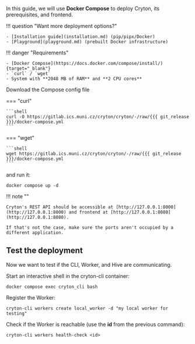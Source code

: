In this guide, we will use **Docker Compose** to deploy Cryton, its prerequisites, and frontend.

!!! question "Want more deployment options?"

    - [Installation guide](installation.md) (pip/pipx/Docker)
    - [Playground](playground.md) (prebuilt Docker infrastructure)

[//]: # (TODO: make a video)

!!! danger "Requirements"

    - [Docker Compose](https://docs.docker.com/compose/install/){target="_blank"}
    - `curl` / `wget`
    - System with **2048 MB of RAM** and **2 CPU cores**

Download the Compose config file

=== "curl"

    ```shell
    curl -O https://gitlab.ics.muni.cz/cryton/cryton/-/raw/{{{ git_release }}}/docker-compose.yml
    ```

=== "wget"

    ```shell
    wget https://gitlab.ics.muni.cz/cryton/cryton/-/raw/{{{ git_release }}}/docker-compose.yml
    ```

and run it:
```shell
docker compose up -d
```

!!! note ""

    Cryton's REST API should be accessible at [http://127.0.0.1:8000](http://127.0.0.1:8000) and frontend at [http://127.0.0.1:8080](http://127.0.0.1:8080).

    If that's not the case, make sure the ports aren't occupied by a different application.

## Test the deployment
Now we want to test if the CLI, Worker, and Hive are communicating.

Start an interactive shell in the cryton-cli container:
```shell
docker compose exec cryton_cli bash
```

Register the Worker:
```shell
cryton-cli workers create local_worker -d "my local worker for testing"
```

Check if the Worker is reachable (use the **id** from the previous command):
```shell
cryton-cli workers health-check <id>
```
